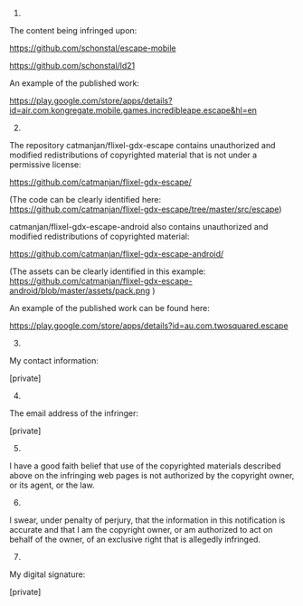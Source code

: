 1.

The content being infringed upon:

https://github.com/schonstal/escape-mobile

https://github.com/schonstal/ld21

An example of the published work:

https://play.google.com/store/apps/details?id=air.com.kongregate.mobile.games.incredibleape.escape&hl=en

2.

The repository catmanjan/flixel-gdx-escape contains unauthorized and
modified redistributions of copyrighted material that is not under a
permissive license:

https://github.com/catmanjan/flixel-gdx-escape/

(The code can be clearly identified here:
https://github.com/catmanjan/flixel-gdx-escape/tree/master/src/escape)

catmanjan/flixel-gdx-escape-android also contains unauthorized and
modified redistributions of copyrighted material:

https://github.com/catmanjan/flixel-gdx-escape-android/

(The assets can be clearly identified in this example:
https://github.com/catmanjan/flixel-gdx-escape-android/blob/master/assets/pack.png
)

An example of the published work can be found here:

https://play.google.com/store/apps/details?id=au.com.twosquared.escape

3.

My contact information:

   [private]

4.

The email address of the infringer:

   [private]

5.

I have a good faith belief that use of the copyrighted materials
described above on the infringing web pages is not authorized by the
copyright owner, or its agent, or the law.

6.

I swear, under penalty of perjury, that the information in this
notification is accurate and that I am the copyright owner, or am
authorized to act on behalf of the owner, of an exclusive right that is
allegedly infringed.

7.

My digital signature:

   [private]
